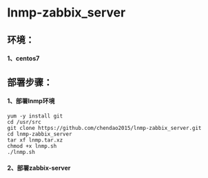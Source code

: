 # lnmp-zabbix_server

## 环境：
#### 1、centos7

## 部署步骤：
#### 1、部署lnmp环境
```
yum -y install git
cd /usr/src
git clone https://github.com/chendao2015/lnmp-zabbix_server.git
cd lnmp-zabbix_server
tar xf lnmp.tar.xz
chmod +x lnmp.sh
./lnmp.sh
```

#### 2、部署zabbix-server
